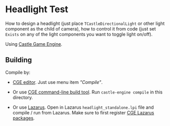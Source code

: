 # Headlight Test

How to design a headlight (just place `TCastleDirectionalLight` or other light component as the child of camera), how to control it from code (just set `Exists` on any of the light components you want to toggle light on/off).

Using [Castle Game Engine](https://castle-engine.io/).

## Building

Compile by:

- [CGE editor](https://castle-engine.io/manual_editor.php). Just use menu item _"Compile"_.

- Or use [CGE command-line build tool](https://castle-engine.io/build_tool). Run `castle-engine compile` in this directory.

- Or use [Lazarus](https://www.lazarus-ide.org/). Open in Lazarus `headlight_standalone.lpi` file and compile / run from Lazarus. Make sure to first register [CGE Lazarus packages](https://castle-engine.io/lazarus).
